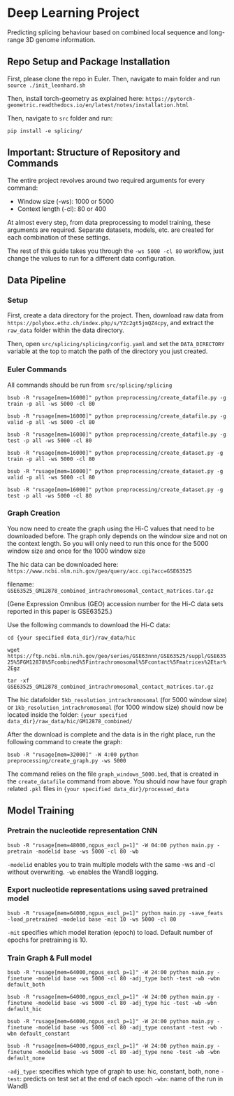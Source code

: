 # Deep Learning Project

Predicting splicing behaviour based on combined local sequence and long-range 3D genome information.

## Repo Setup and Package Installation

First, please clone the repo in Euler. Then, navigate to main folder and run `source ./init_leonhard.sh`

Then, install torch-geometry as explained here: `https://pytorch-geometric.readthedocs.io/en/latest/notes/installation.html`

Then, navigate to `src` folder and run:

`pip install -e splicing/`

## Important: Structure of Repository and Commands
The entire project revolves around two required arguments for every command:
- Window size (-ws): 1000 or 5000
- Context length (-cl): 80 or 400

At almost every step, from data preprocessing to model training, these arguments are required.
Separate datasets, models, etc. are created for each combination of these settings.

The rest of this guide takes you through the `-ws 5000 -cl 80` workflow, just change the values
to run for a different data configuration.

## Data Pipeline

### Setup
First, create a data directory for the project. Then, download raw data from `https://polybox.ethz.ch/index.php/s/YZc2gt5jmQZ4cpy`,
and extract the `raw_data` folder within the data directory.

Then, open `src/splicing/splicing/config.yaml` and set the `DATA_DIRECTORY` variable at the top
to match the path of the directory you just created.

### Euler Commands

All commands should be run from `src/splicing/splicing`

`bsub -R "rusage[mem=16000]" python preprocessing/create_datafile.py -g train -p all -ws 5000 -cl 80`

`bsub -R "rusage[mem=16000]" python preprocessing/create_datafile.py -g valid -p all -ws 5000 -cl 80`

`bsub -R "rusage[mem=16000]" python preprocessing/create_datafile.py -g test -p all -ws 5000 -cl 80`

`bsub -R "rusage[mem=16000]" python preprocessing/create_dataset.py -g train -p all -ws 5000 -cl 80`

`bsub -R "rusage[mem=16000]" python preprocessing/create_dataset.py -g valid -p all -ws 5000 -cl 80`

`bsub -R "rusage[mem=16000]" python preprocessing/create_dataset.py -g test -p all -ws 5000 -cl 80`

### Graph Creation
You now need to create the graph using the Hi-C values that need to be downloaded before. The graph only depends on the window 
size and not on the context length. So you will only need to run this once for the 5000 window size and once for the 1000
window size

The hic data can be downloaded here:
`https://www.ncbi.nlm.nih.gov/geo/query/acc.cgi?acc=GSE63525`

filename: `GSE63525_GM12878_combined_intrachromosomal_contact_matrices.tar.gz`

(Gene Expression Omnibus (GEO) accession number for the Hi-C data sets reported in this paper is GSE63525.)

Use the following commands to download the Hi-C data:

`cd {your specified data_dir}/raw_data/hic`

`wget https://ftp.ncbi.nlm.nih.gov/geo/series/GSE63nnn/GSE63525/suppl/GSE63525%5FGM12878%5Fcombined%5Fintrachromosomal%5Fcontact%5Fmatrices%2Etar%2Egz`

`tar -xf GSE63525_GM12878_combined_intrachromosomal_contact_matrices.tar.gz`

The hic datafolder `5kb_resolution_intrachromosomal` (for 5000 window size) or `1kb_resolution_intrachromosomal` (for 1000 window size)
should now be located inside the folder: 
`{your specified data_dir}/raw_data/hic/GM12878_combined/`

After the download is complete and the data is in the right place, run the following command to create the graph:

`bsub -R "rusage[mem=32000]" -W 4:00 python preprocessing/create_graph.py -ws 5000` 

The command relies on the file `graph_windows_5000.bed`, that is created in the `create_datafile` command from above.
You should now have four graph related `.pkl` files in `{your specified data_dir}/processed_data` 

## Model Training

### Pretrain the nucleotide representation CNN
`bsub -R "rusage[mem=48000,ngpus_excl_p=1]" -W 04:00 python main.py -pretrain -modelid base -ws 5000 -cl 80 -wb`

`-modelid` enables you to train multiple models with the same -ws and -cl without overwriting.
`-wb` enables the WandB logging.

### Export nucleotide representations using saved pretrained model
`bsub -R "rusage[mem=64000,ngpus_excl_p=1]" python main.py -save_feats -load_pretrained -modelid base -mit 10 -ws 5000 -cl 80`

`-mit` specifies which model iteration (epoch) to load. Default number of epochs for pretraining is 10.

### Train Graph & Full model
`bsub -R "rusage[mem=64000,ngpus_excl_p=1]" -W 24:00 python main.py -finetune -modelid base -ws 5000 -cl 80 -adj_type both -test -wb -wbn default_both`

`bsub -R "rusage[mem=64000,ngpus_excl_p=1]" -W 24:00 python main.py -finetune -modelid base -ws 5000 -cl 80 -adj_type hic -test -wb -wbn default_hic`

`bsub -R "rusage[mem=64000,ngpus_excl_p=1]" -W 24:00 python main.py -finetune -modelid base -ws 5000 -cl 80 -adj_type constant -test -wb -wbn default_constant`

`bsub -R "rusage[mem=64000,ngpus_excl_p=1]" -W 24:00 python main.py -finetune -modelid base -ws 5000 -cl 80 -adj_type none -test -wb -wbn default_none`

`-adj_type`: specifies which type of graph to use: hic, constant, both, none
`-test`: predicts on test set at the end of each epoch
`-wbn`: name of the run in WandB
